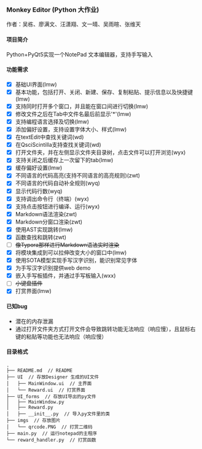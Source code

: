 ### Monkey Editor (Python 大作业)

作者：吴栋、廖满文、汪潇翔、文一晴、吴雨暄、张维天

#### 项目简介

Python+PyQt5实现一个NotePad 文本编辑器，支持手写输入

#### 功能需求

- [x]   基础UI界面(lmw)
- [x]   基本功能，包括打开、关闭、新建、保存、复制粘贴、提示信息以及快捷键(lmw)
- [x]   支持同时打开多个窗口，并且能在窗口间进行切换(lmw)
- [x]   修改文件之后在Tab中文件名最后前显示'*'(lmw)
- [x]   支持编程语言选择及切换(lmw)
- [x]   添加偏好设置，支持设置字体大小、样式(lmw)
- [x]   在textEdit中查找关键词(wd)
- [x]   在QsciScintilla支持查找关键词(wd)
- [x]   打开文件夹，并在左侧显示文件夹目录树，点击文件可以打开浏览(wyx)
- [x]   支持关闭之后缓存上一次留下的tab(lmw)
- [x]   缓存偏好设置(lmw)
- [x]   不同语言的代码高亮(支持不同语言的高亮规则)(zwt)
- [x]   不同语言的代码自动补全规则(wyq)
- [x]   显示代码行数(wyq)
- [x]   支持调出命令行（终端）(wyx)
- [x]   支持点击按钮进行编译、运行(wyx)
- [x]   Markdown语法渲染(zwt)
- [x]   Markdown分窗口渲染(zwt)
- [x]   使用AST实现跳转(lmw)
- [x]   函数查找和跳转(zwt)
- [ ]   ~~像Typora那样进行Markdown语法实时渲染~~
- [x]   将模块集成到可以拉伸改变大小的窗口中(lmw)
- [x]   使用SOTA模型实现手写汉字识别，能识别常见字体
- [x]   为手写汉字识别提供web demo
- [x]   嵌入手写板插件，并通过手写板输入(wxx)
- [ ]   ~~小键盘插件~~
- [x]   打赏界面(lmw)

#### 已知bug
* 潜在的内存泄漏
* 通过打开文件夹方式打开文件会导致跳转功能无法响应（响应慢），且鼠标右键的粘贴等功能也无法响应（响应慢）

#### 目录格式

```
.
├── README.md  // README
├── UI  // 存放Designer 生成的UI文件
│   ├── MainWindow.ui  // 主界面
│   └── Reward.ui  // 打赏界面
├── UI_forms  // 存放UI导出的py文件
│   ├── MainWindow.py
│   ├── Reward.py
│   ├── __init__.py  // 导入py文件里的类
├── imgs  // 存放图片
│   └── qrcode.PNG  // 打赏二维码
├── main.py  // 运行notepad的主程序
└── reward_handler.py  // 打赏函数
```







